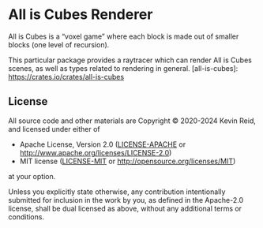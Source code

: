 All is Cubes Renderer
=====================

All is Cubes is a “voxel game” where each block is made out of smaller blocks (one level of recursion).

This particular package provides a raytracer which can render All is Cubes scenes, as well as types related to rendering in general.
[all-is-cubes]: https://crates.io/crates/all-is-cubes

License
-------

All source code and other materials are Copyright © 2020-2024 Kevin Reid, and licensed under either of

 * Apache License, Version 2.0
   ([LICENSE-APACHE](LICENSE-APACHE) or http://www.apache.org/licenses/LICENSE-2.0)
 * MIT license
   ([LICENSE-MIT](LICENSE-MIT) or http://opensource.org/licenses/MIT)

at your option. 

Unless you explicitly state otherwise, any contribution intentionally submitted
for inclusion in the work by you, as defined in the Apache-2.0 license, shall be
dual licensed as above, without any additional terms or conditions.
